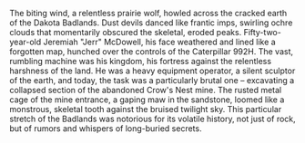 The biting wind, a relentless prairie wolf, howled across the cracked earth of the Dakota Badlands.  Dust devils danced like frantic imps, swirling ochre clouds that momentarily obscured the skeletal, eroded peaks.  Fifty-two-year-old  Jeremiah "Jerr"  McDowell, his face weathered and lined like a forgotten map, hunched over the controls of the Caterpillar 992H.  The vast, rumbling machine was his kingdom, his fortress against the relentless harshness of the land.  He was a heavy equipment operator, a silent sculptor of the earth, and today, the task was a particularly brutal one – excavating a collapsed section of the abandoned Crow's Nest mine.  The rusted metal cage of the mine entrance, a gaping maw in the sandstone, loomed like a monstrous, skeletal tooth against the bruised twilight sky. This particular stretch of the Badlands was notorious for its volatile history, not just of rock, but of rumors and whispers of long-buried secrets.

